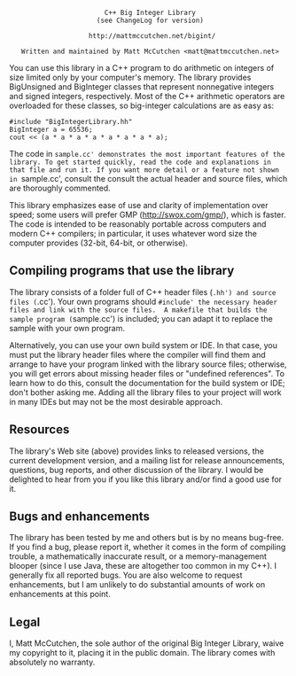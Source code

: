 
                            C++ Big Integer Library
                          (see ChangeLog for version)

                        http://mattmccutchen.net/bigint/

       Written and maintained by Matt McCutchen <matt@mattmccutchen.net>

You can use this library in a C++ program to do arithmetic on integers of size
limited only by your computer's memory.  The library provides BigUnsigned and
BigInteger classes that represent nonnegative integers and signed integers,
respectively.  Most of the C++ arithmetic operators are overloaded for these
classes, so big-integer calculations are as easy as:

    #include "BigIntegerLibrary.hh"
    BigInteger a = 65536;
    cout << (a * a * a * a * a * a * a * a);

The code in `sample.cc' demonstrates the most important features of the library.
To get started quickly, read the code and explanations in that file and run it.
If you want more detail or a feature not shown in `sample.cc', consult the
consult the actual header and source files, which are thoroughly commented.

This library emphasizes ease of use and clarity of implementation over speed;
some users will prefer GMP (http://swox.com/gmp/), which is faster.  The code is
intended to be reasonably portable across computers and modern C++ compilers; in
particular, it uses whatever word size the computer provides (32-bit, 64-bit, or
otherwise).

Compiling programs that use the library
---------------------------------------
The library consists of a folder full of C++ header files (`.hh') and source
files (`.cc').  Your own programs should `#include' the necessary header files
and link with the source files.  A makefile that builds the sample program
(`sample.cc') is included; you can adapt it to replace the sample with your own
program.

Alternatively, you can use your own build system or IDE.  In that case, you must
put the library header files where the compiler will find them and arrange to
have your program linked with the library source files; otherwise, you will get
errors about missing header files or "undefined references".  To learn how to do
this, consult the documentation for the build system or IDE; don't bother asking
me.  Adding all the library files to your project will work in many IDEs but may
not be the most desirable approach.

Resources
---------
The library's Web site (above) provides links to released versions, the current
development version, and a mailing list for release announcements, questions,
bug reports, and other discussion of the library.  I would be delighted to hear
from you if you like this library and/or find a good use for it.

Bugs and enhancements
---------------------
The library has been tested by me and others but is by no means bug-free.  If
you find a bug, please report it, whether it comes in the form of compiling
trouble, a mathematically inaccurate result, or a memory-management blooper
(since I use Java, these are altogether too common in my C++).  I generally fix
all reported bugs.  You are also welcome to request enhancements, but I am
unlikely to do substantial amounts of work on enhancements at this point.

Legal
-----
I, Matt McCutchen, the sole author of the original Big Integer Library, waive my
copyright to it, placing it in the public domain.  The library comes with
absolutely no warranty.

~~~~